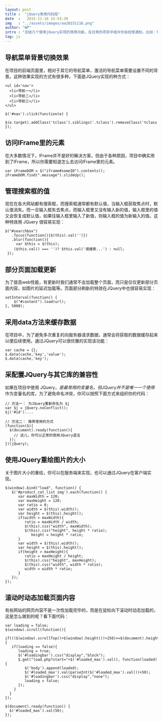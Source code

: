 ```yaml
---
layout: post
title :  "jQuery常用代码段"
date  :   2015-11-16 15:54:30
img   : "../assets/images/aa20151116.png"
author: "WP"
intro : "总结几个使用jQuery实现的常用功能，在日常的项目中或许你会经常遇到，比如：导航菜单背景切换效果，访问IFrame里的元素，管理搜索框的值，部分页面加载更新...。"
tag: js
---
```


## 导航菜单背景切换效果

在项目的前端页面里，相对于其它的导航菜单，激活的导航菜单需要设置不同的背景。这种效果实现的方式有很多种，下面是JQuery实现的种方式：

	<ul id='nav'>
	  <li>导航一</li>
	  <li>导航二</li>
	  <li>导航三</li>
	</ul>
	
	$('#nav').click(function(e) {
		$(e.target).addClass('tclass').siblings('.tclass').removeClass('tclass');
	});
	
## 访问IFrame里的元素

在大多数情况下，IFrame并不是好的解决方案，但由于各种原因，项目中确实用到了IFrame，所以你需要知道怎么去访问IFrame里的元素。

	var iFrameDOM = $("iframe#someID").contents();
	iFrameDOM.find(".message").slideUp();
	
## 管理搜索框的值

现在在各大网站都有搜索框，而搜索框通常都有默认值，当输入框获取焦点时，默认值消失。而一旦输入框失去焦点，而输入框里又没有输入新的值，输入框里的值又会恢复成默认值，如果往输入框里输入了新值，则输入框的值为新输入的值。这种特效用 JQuery 很容易实现：

	$("#searchbox")
	   .focus(function(){$(this).val('')})
	   .blur(function(){
	     var $this = $(this);
	    ($this.val() === '')? $this.val('请搜索...') : null;
	 });
	 
## 部分页面加载更新
 
为了提高web性能，有更新时我们通常不会加载整个页面，而只是仅仅更新部分页面内容，如图片的延迟加载等。页面部分刷新的特效在JQuery中也很容易实现：

	setInterval(function() {
		$("#content").load(url);
	}, 5000);
	
## 采用data方法来缓存数据

在项目中，为了避免多次重复的向服务器请求数据，通常会将获取的数据缓存起来以便后续使用。通过JQuery可以很优雅的实现该功能：

	var cache = {};
	$.data(cache,'key','value');
	$.data(cache,'key');
	
## 采配置JQuery与其它库的兼容性

如果在项目中使用 JQuery，$是最常用的变量名，但JQuery并不是唯一一个使用$作为变量名的库，为了避免命名冲突，你可以按照下面方式来组织你的代码：

	// 方法一： 为JQuery重新命名为 $j
	var $j = jQuery.noConflict();
	$j('#id')....
	
	// 方法二： 推荐使用的方式
	(function($){
	  $(document).ready(function(){
	    // 这儿，你可以正常的使用JQuery语法
	  });
	})(jQuery);
	
## 使用JQuery重绘图片的大小

关于图片大小的重绘，你可以在服务端来实现，也可以通过JQuery在客户端实现。

	$(window).bind("load", function() {
	   $('#product_cat_list img').each(function() {
	      var maxWidth = 120;
	      var maxHeight = 120;
	      var ratio = 0;
	      var width = $(this).width();
	      var height = $(this).height();
	      if(width > maxWidth){
	         ratio = maxWidth / width;
	         $(this).css("width", maxWidth);
	         $(this).css("height", height * ratio);
	            height = height * ratio;
	      }
	      var width = $(this).width();
	      var height = $(this).height();
	      if(height > maxHeight){
	         ratio = maxHeight / height;
	         $(this).css("height", maxHeight);
	         $(this).css("width", width * ratio);
	         width = width * ratio;
	      }
	   });
	});
	
## 滚动时动态加载页面内容

有些网站的网页内容不是一次性加载完毕的，而是在鼠标向下滚动时动态加载的，这是怎么做到的呢？看下面代码：

	var loading = false;
	$(window).scroll(function(){
	 if((($(window).scrollTop()+$(window).height())+250)>=$(document).height()){
	   if(loading == false){
	      loading = true;
	      $('#loadingbar').css("display","block");
	      $.get("load.php?start="+$('#loaded_max').val(), function(loaded){
	         $('body').append(loaded);
	         $('#loaded_max').val(parseInt($('#loaded_max').val())+50);
	         $('#loadingbar').css("display","none");
	         loading = false;
	      });
	    }
	  }
	});
	
	$(document).ready(function() {
	  $('#loaded_max').val(50);
	});